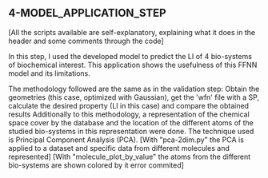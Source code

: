 ## 4-MODEL_APPLICATION_STEP
[All the scripts available are self-explanatory, explaining what it does in the header and some comments through the code]

In this step, I used the developed model to predict the LI of 4 bio-systems of biochemical interest. This application shows the usefulness of this FFNN model and its limitations.

The methodology followed are the same as in the validation step: Obtain the geometries (this case, optimized with Gaussian), get the 'wfn' file with a SP, calculate the desired property (LI in this case) and compare the obtained results
Additionally to this methodology, a representation of the chemical space cover by the database and the location of the different atoms of the studied bio-systems in this representation were done. The technique used is Principal Component Analysis (PCA).
[With "pca-2dim.py" the PCA is applied to a dataset and specific data from different molecules and represented]
[With "molecule_plot_by_value" the atoms from the different bio-systems are shown colored by it error commited]


